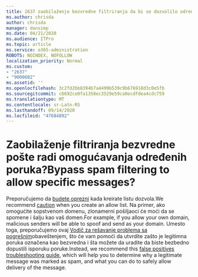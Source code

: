 ```yaml
---
title: 2637 zaobilaženje bezvredne filtriranja da bi se dozvolilo određeno slanje poruka?
ms.author: chrisda
author: chrisda
manager: dansimp
ms.date: 04/21/2020
ms.audience: ITPro
ms.topic: article
ms.service: o365-administration
ROBOTS: NOINDEX, NOFOLLOW
localization_priority: Normal
ms.custom:
- "2637"
- "9000682"
ms.assetid: ''
ms.openlocfilehash: 3c2fd2bb8394b7a4499b539c9b676918d3c0e5fb
ms.sourcegitcommit: c6692ce0fa1358ec3529e59ca0ecdfdea4cdc759
ms.translationtype: MT
ms.contentlocale: sr-Latn-RS
ms.lasthandoff: 09/14/2020
ms.locfileid: "47684892"
---
```

# <a name="bypass-spam-filtering-to-allow-specific-messages"></a><span data-ttu-id="65543-102">Zaobilaženje filtriranja bezvredne pošte radi omogućavanja određenih poruka?</span><span class="sxs-lookup"><span data-stu-id="65543-102">Bypass spam filtering to allow specific messages?</span></span>

<span data-ttu-id="65543-103">Preporučujemo da [budete oprezni](https://docs.microsoft.com/exchange/troubleshoot/antispam/cautions-against-bypassing-spam-filters) kada kreirate listu dozvola.</span><span class="sxs-lookup"><span data-stu-id="65543-103">We recommend [caution](https://docs.microsoft.com/exchange/troubleshoot/antispam/cautions-against-bypassing-spam-filters) when you create an allow list.</span></span> <span data-ttu-id="65543-104">Na primer, ako omogućite sopstvenom domenu, zlonamerni pošiljaoci će moći da se spomene i šalju kao vaš domen.</span><span class="sxs-lookup"><span data-stu-id="65543-104">For example, if you allow your own domain, malicious senders will be able to spoof and send as your domain.</span></span>  <span data-ttu-id="65543-105">Umesto toga, preporučujemo ovaj [Vodič za rešavanje problema sa pogrešnim](https://docs.microsoft.com/microsoft-365/security/office-365-security/anti-spam-protection)obaveštenjem, što će vam pomoći da utvrdite zašto je legitimna poruka označena kao bezvredna i šta možete da uradite da biste bezbedno dopustili isporuku poruke.</span><span class="sxs-lookup"><span data-stu-id="65543-105">Instead, we recommend this [false positives troubleshooting guide](https://docs.microsoft.com/microsoft-365/security/office-365-security/anti-spam-protection), which will help you to determine why a legitimate message was marked as spam, and what you can do to safely allow delivery of the message.</span></span>
